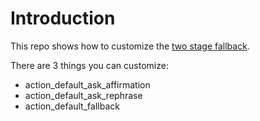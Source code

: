 # Introduction

This repo shows how to customize the [two stage fallback](https://rasa.com/docs/rasa/fallback-handoff/#two-stage-fallback).

There are 3 things you can customize:
* action_default_ask_affirmation
* action_default_ask_rephrase
* action_default_fallback